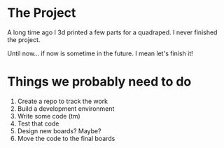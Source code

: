 # The Project 
A long time ago I 3d printed a few parts for a quadraped. I never finished the project.

Until now... if now is sometime in the future. I mean let's finish it!

# Things we probably need to do
1. Create a repo to track the work
1. Build a development environment
1. Write some code (tm)
1. Test that code
1. Design new boards? Maybe?
1. Move the code to the final boards